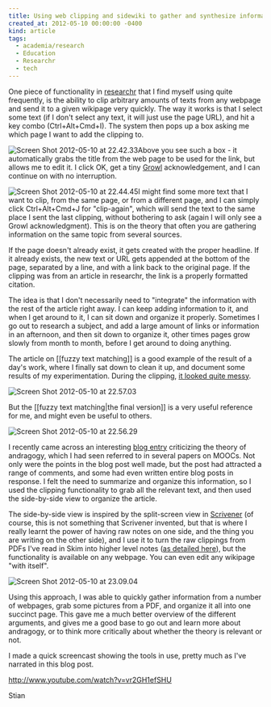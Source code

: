 ```yaml
---
title: Using web clipping and sidewiki to gather and synthesize information
created_at: 2012-05-10 00:00:00 -0400
kind: article
tags:
  - academia/research
  - Education
  - Researchr
  - tech
---
```


One piece of functionality in
[researchr](http://reganmian.net/wiki/researchr:start) that I find
myself using quite frequently, is the ability to clip arbitrary amounts
of texts from any webpage and send it to a given wikipage very quickly.
The way it works is that I select some text (if I don't select any text,
it will just use the page URL), and hit a key combo (Ctrl+Alt+Cmd+I).
The system then pops up a box asking me which page I want to add the
clipping to.

![](http://reganmian.net/blog/wp-content/uploads/2012/05/Screen-Shot-2012-05-10-at-22.42.33.png "Screen Shot 2012-05-10 at 22.42.33")Above
you see such a box - it automatically grabs the title from the web page
to be used for the link, but allows me to edit it. I click OK, get a
tiny [Growl](http://growl.info) acknowledgement, and I can continue on
with no interruption.

![](http://reganmian.net/blog/wp-content/uploads/2012/05/Screen-Shot-2012-05-10-at-22.44.45.png "Screen Shot 2012-05-10 at 22.44.45")I
might find some more text that I want to clip, from the same page, or
from a different page, and I can simply click Ctrl+Alt+Cmd+J for
"clip-again", which will send the text to the same place I sent the last
clipping, without bothering to ask (again I will only see a Growl
acknowledgment). This is on the theory that often you are gathering
information on the same topic from several sources.

If the page doesn't already exist, it gets created with the proper
headline. If it already exists, the new text or URL gets appended at the
bottom of the page, separated by a line, and with a link back to the
original page. If the clipping was from an article in researchr, the
link is a properly formatted citation.

The idea is that I don't necessarily need to "integrate" the information
with the rest of the article right away. I can keep adding information
to it, and when I get around to it, I can sit down and organize it
properly. Sometimes I go out to research a subject, and add a large
amount of links or information in an afternoon, and then sit down to
organize it, other times pages grow slowly from month to month, before I
get around to doing anything.

The article on [[fuzzy text matching]] is a good example of the result
of a day's work, where I finally sat down to clean it up, and document
some results of my experimentation. During the clipping, [it looked
quite
messy](http://reganmian.net/wiki/fuzzy_text_matching?rev=1331575530).

![](http://reganmian.net/blog/wp-content/uploads/2012/05/Screen-Shot-2012-05-10-at-22.57.031.png "Screen Shot 2012-05-10 at 22.57.03")

But the [[fuzzy text matching|the final version]] is a very useful
reference for me, and might even be useful to others.

![](http://reganmian.net/blog/wp-content/uploads/2012/05/Screen-Shot-2012-05-10-at-22.56.29.png "Screen Shot 2012-05-10 at 22.56.29")

I recently came across an interesting [blog
entry](http://steve-wheeler.blogspot.ca/2011/07/learning-is-learning.html)
criticizing the theory of andragogy, which I had seen referred to in
several papers on MOOCs. Not only were the points in the blog post well
made, but the post had attracted a range of comments, and some had even
written entire blog posts in response. I felt the need to summarize and
organize this information, so I used the clipping functionality to grab
all the relevant text, and then used the side-by-side view to organize
the article.

The side-by-side view is inspired by the split-screen view in
[Scrivener](http://www.literatureandlatte.com/scrivener.php) (of course,
this is not something that Scrivener invented, but that is where I
really learnt the power of having raw notes on one side, and the thing
you are writing on the other side), and I use it to turn the raw
clippings from PDFs I've read in Skim into higher level notes ([as
detailed
here](http://reganmian.net/blog/2012/04/11/semantic-researchrdokuwiki-search/)),
but the functionality is available on any webpage. You can even edit any
wikipage "with itself".

![](http://reganmian.net/blog/wp-content/uploads/2012/05/Screen-Shot-2012-05-10-at-23.09.04.png "Screen Shot 2012-05-10 at 23.09.04")

Using this approach, I was able to quickly gather information from a
number of webpages, grab some pictures from a PDF, and organize it all
into one succinct page. This gave me a much better overview of the
different arguments, and gives me a good base to go out and learn more
about andragogy, or to think more critically about whether the theory is
relevant or not.

I made a quick screencast showing the tools in use, pretty much as I've
narrated in this blog post.

http://www.youtube.com/watch?v=vr2GH1efSHU

Stian
